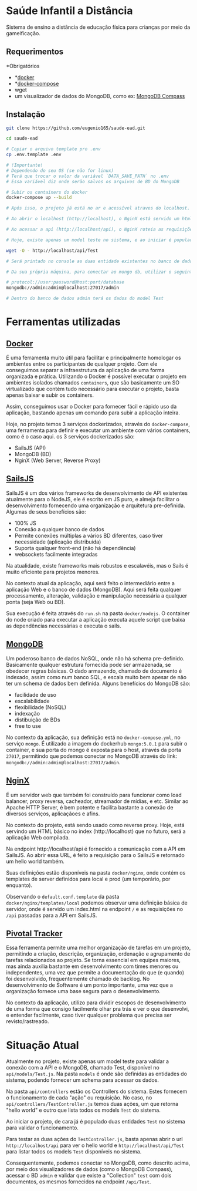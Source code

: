 # Saúde Infantil a Distância
Sistema de ensino a distância de educação física para crianças por meio da gameificação.

## Requerimentos
*Obrigatórios

- *[docker](https://www.docker.com/get-started)
- *[docker-compose](https://docs.docker.com/compose/install/)
- wget
- um visualizador de dados do MongoDB, como ex: [MongoDB Compass](https://www.mongodb.com/products/compass)


## Instalação

```sh
git clone https://github.com/eugenio165/saude-ead.git

cd saude-ead

# Copiar o arquivo template pro .env
cp .env.template .env

# !Importante!
# Dependendo do seu OS (se não for linux)
# Terá que trocar o valor da variável `DATA_SAVE_PATH` no .env
# Essa variável diz onde serão salvos os arquivos de BD do MongoDB

# Subir os containers do docker
docker-compose up --build

# Após isso, o projeto já está no ar e acessível atraves do localhost.

# Ao abrir o localhost (http://localhost), o NginX está servido um html básico escrito hello world.

# Ao acessar a api (http://localhost/api), o NginX roteia as requisições para o SailJS, onde ele está na escuta.

# Hoje, existe apenas um model teste no sistema, e ao iniciar é populado com duas entradas testes. Para consultar-las, acessar https://localhost/api/Test

wget -O - http://localhost/api/Test

# Será printado no console as duas entidade existentes no banco de dados hoje.

# Da sua própria máquina, para conectar ao mongo db, utilizar o seguinte url em qualquer visualizador de dados do MongoDB

# protocol://user:password@host:port/database
mongodb://admin:admin@localhost:27017/admin

# Dentro do banco de dados admin terá os dados do model Test
```

# Ferramentas utilizadas

## [Docker](https://www.docker.com/get-started)
É uma ferramenta muito útil para facilitar e principalmente homologar os ambientes entre os participantes de qualquer projeto. Com ele conseguimos separar a infraestrutura da aplicação de uma forma organizada e prática. Utilizando o Docker é possível executar o projeto em ambientes isolados chamados `containers`, que são basicamente um SO virtualizado que contém tudo necessário para executar o projeto, basta apenas baixar e subir os containers.

Assim, conseguimos usar o Docker para fornecer fácil e rápido uso da aplicação, bastando apenas um comando para subir a aplicação inteira.

Hoje, no projeto temos 3 serviços dockerizados, através do `docker-compose`, uma ferramenta para definir e executar um ambiente com vários containers, como é o caso aqui.
os 3 serviços dockerizados são:

 - SailsJS (API)
 - MongoDB (BD)
 - NginX (Web Server, Reverse Proxy)

## [SailsJS](https://sailsjs.com/)
SailsJS é um dos vários frameworks de desenvolvimento de API existentes atualmente para o NodeJS, ele é escrito em JS puro, e almeja facilitar o desenvolvimento fornecendo uma organização e arquitetura pre-definida.
Algumas de seus benefícios são:

- 100% JS
- Conexão a qualquer banco de dados
- Permite conexões múltiplas a vários BD diferentes, caso tiver necessidade (aplicação distribuída)
- Suporta qualquer front-end (não há dependência)
- websockets facilmente integradas

Na atualidade, existe frameworks mais robustos e escalavéis, mas o Sails é muito eficiente para projetos menores.

No contexto atual da aplicação, aqui será feito o intermediário entre a aplicação Web e o banco de dados (MongoDB). Aqui será feita qualquer processamento, alteração, validação e manipulação necessária a qualquer ponta (seja Web ou BD).

Sua execução é feita através do `run.sh` na pasta `docker/nodejs`. O container do node criado para executar a aplicação executa aquele script que baixa as dependências necessárias e executa o sails.

## [MongoDB](https://www.mongodb.com/)
Um poderoso banco de dados NoSQL, onde não há schema pre-definido. Basicamente qualquer estrutura fornecida pode ser armazenada, se obedecer regras básicas. O dado armazendo, chamado de documento é indexado, assim como num banco SQL, e escala muito bem apesar de não ter um schema de dados bem definida. Alguns benefícios do MongoDB são:

- facilidade de uso
- escalabilidade
- flexibilidade (NoSQL)
- indexação
- distibuição de BDs
- free to use


No contexto da aplicação, sua definição está no `docker-compose.yml`, no serviço `mongo`. É utilizado a imagem do dockerhub `mongo:5.0.1` para subir o container, e sua porta do mongo é exposta para o host, através da porta `27017`, permitindo que podemos conectar no MongoDB através do link: `mongodb://admin:admin@localhost:27017/admin`.
## [NginX](https://www.nginx.com/)
É um servidor web que também foi construído para funcionar como load balancer, proxy reversa, cacheador, streamador de mídias, e etc. Similar ao Apache HTTP Server, é bem potente e facilita bastante a conexão de diversos serviços, aplicaçãoes e afins.

No contexto do projeto, está sendo usado como reverse proxy. Hoje, está servindo um HTML básico no index (http://localhost) que no futuro, será a aplicação Web compilada.

Na endpoint http://localhost/api é fornecido a comunicação com a API em SailsJS. Ao abrir essa URL, é feito a requisição para o SailsJS e retornado um hello world também.

Suas definições estão disponíveis na pasta `docker/nginx`, onde contém os templates de server definidos para local e prod (um temporário, por enquanto).

Observando o `default.conf.template` da pasta `docker/nginx/templates/local` podemos observar uma definição básica de servidor, onde é servido um index.html na endpoint `/` e as requisições no `/api` passadas para a API em SailsJS.

## [Pivotal Tracker](https://www.pivotaltracker.com)
Essa ferramenta permite uma melhor organização de tarefas em um projeto, permitindo a criação, descrição, organização, ordenação e agrupamento de tarefas relacionados ao projeto. Se torna essencial em equipes maiores, mas ainda auxilia bastante em desenvolvimento com times menores ou independentes, uma vez que permite a documentação do que (e quando) foi desenvolvido, frequentemente chamado de backlog. No desenvolvimento de Software é um ponto importante, uma vez que a organização fornece uma base segura para o desenvolvimento.

No contexto da aplicação, utilizo para dividir escopos de desenvolvimento de uma forma que consigo facilmente olhar pra trás e ver o que desenvolvi, e entender facilmente, caso tiver qualquer problema que precisa ser revisto/rastreado.

# Situação Atual
Atualmente no projeto, existe apenas um model teste para validar a conexão com a API e o MongoDB, chamado Test, disponível no `api/models/Test.js`. Na pasta `models` é onde são definidas as entidades do sistema, podendo fornecer um schema para acessar os dados.

Na pasta `api/controllers` estão os Controllers do sistema. Estes fornecem o funcionamento de cada "ação" ou requisição. No caso, no `api/controllers/TestController.js` temos duas ações, um que retorna "hello world" e outro que lista todos os models `Test` do sistema. 

Ao iniciar o projeto, de cara já é populado duas entidades `Test` no sistema para validar o funcionamento.

Para testar as duas ações do `TestController.js`, basta apenas abrir o url `http://localhost/api` para ver o hello world e `http://localhost/api/Test` para listar todos os models `Test` disponíveis no sistema.

Consequentemente, podemos conectar no MongoDB, como descrito acima, por meio dos visualizadores de dados (como o MongoDB Compass), acessar o BD `admin` e validar que existe a "Collection" `test` com dois documentos, os mesmos fornecidos na endpoint `/api/Test`.